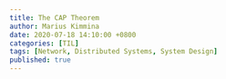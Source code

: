 ```yaml
---
title: The CAP Theorem
author: Marius Kimmina
date: 2020-07-18 14:10:00 +0800
categories: [TIL]
tags: [Network, Distributed Systems, System Design]
published: true
---
```

